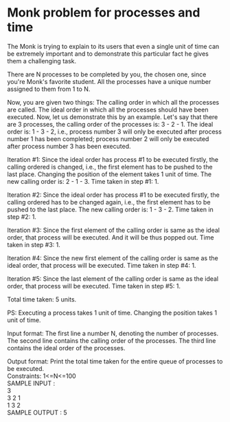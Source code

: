 # Monk problem for processes and time
The Monk is trying to explain to its users that even a single unit of time can be extremely important and to demonstrate this particular fact he gives them a challenging task.

There are N processes to be completed by you, the chosen one, since you're Monk's favorite student. All the processes have a unique number assigned to them from 1 to N.

Now, you are given two things:
The calling order in which all the processes are called.
The ideal order in which all the processes should have been executed.
Now, let us demonstrate this by an example. Let's say that there are 3 processes, the calling order of the processes is: 3 - 2 - 1. The ideal order is: 1 - 3 - 2, i.e., process number 3 will only be executed after process number 1 has been completed; process number 2 will only be executed after process number 3 has been executed.

Iteration #1: Since the ideal order has process #1 to be executed firstly, the calling ordered is changed, i.e., the first element has to be pushed to the last place. Changing the position of the element takes 1 unit of time. The new calling order is: 2 - 1 - 3. Time taken in step #1: 1.

Iteration #2: Since the ideal order has process #1 to be executed firstly, the calling ordered has to be changed again, i.e., the first element has to be pushed to the last place. The new calling order is: 1 - 3 - 2. Time taken in step #2: 1.

Iteration #3: Since the first element of the calling order is same as the ideal order, that process will be executed. And it will be thus popped out. Time taken in step #3: 1.

Iteration #4: Since the new first element of the calling order is same as the ideal order, that process will be executed. Time taken in step #4: 1.

Iteration #5: Since the last element of the calling order is same as the ideal order, that process will be executed. Time taken in step #5: 1.

Total time taken: 5 units.

PS: Executing a process takes 1 unit of time. Changing the position takes 1 unit of time.

Input format:
The first line a number N, denoting the number of processes. The second line contains the calling order of the processes. The third line contains the ideal order of the processes.

Output format: Print the total time taken for the entire queue of processes to be executed.                                               
Constraints: 1<=N<=100                                                                                                                        
SAMPLE INPUT :                                                                                                                             
3                                                                                                                                     
3 2 1                                                                                                                 
1 3 2                                                                                                                                                                        
SAMPLE OUTPUT :                                                                                                                         5

